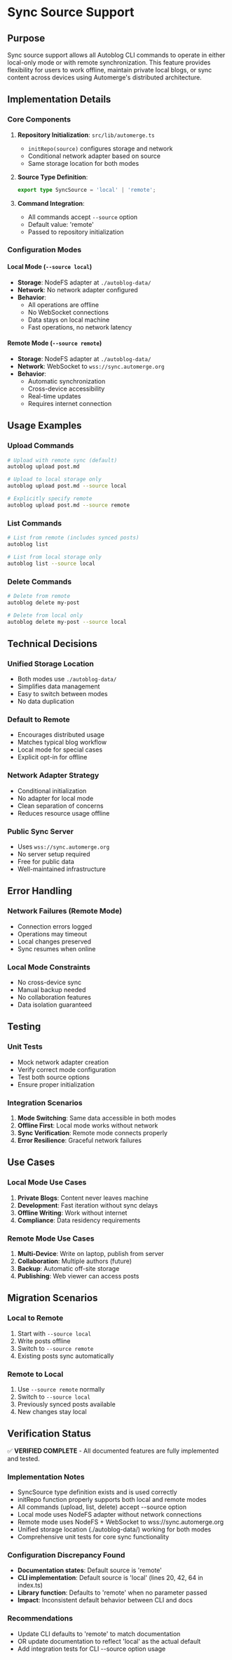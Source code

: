 # Sync Source Support

## Purpose

Sync source support allows all Autoblog CLI commands to operate in either local-only mode or with remote synchronization. This feature provides flexibility for users to work offline, maintain private local blogs, or sync content across devices using Automerge's distributed architecture.

## Implementation Details

### Core Components

1. **Repository Initialization**: `src/lib/automerge.ts`
   - `initRepo(source)` configures storage and network
   - Conditional network adapter based on source
   - Same storage location for both modes

2. **Source Type Definition**:
   ```typescript
   export type SyncSource = 'local' | 'remote';
   ```

3. **Command Integration**:
   - All commands accept `--source` option
   - Default value: 'remote'
   - Passed to repository initialization

### Configuration Modes

#### Local Mode (`--source local`)
- **Storage**: NodeFS adapter at `./autoblog-data/`
- **Network**: No network adapter configured
- **Behavior**: 
  - All operations are offline
  - No WebSocket connections
  - Data stays on local machine
  - Fast operations, no network latency

#### Remote Mode (`--source remote`)
- **Storage**: NodeFS adapter at `./autoblog-data/`
- **Network**: WebSocket to `wss://sync.automerge.org`
- **Behavior**:
  - Automatic synchronization
  - Cross-device accessibility
  - Real-time updates
  - Requires internet connection

## Usage Examples

### Upload Commands
```bash
# Upload with remote sync (default)
autoblog upload post.md

# Upload to local storage only
autoblog upload post.md --source local

# Explicitly specify remote
autoblog upload post.md --source remote
```

### List Commands
```bash
# List from remote (includes synced posts)
autoblog list

# List from local storage only
autoblog list --source local
```

### Delete Commands
```bash
# Delete from remote
autoblog delete my-post

# Delete from local only
autoblog delete my-post --source local
```

## Technical Decisions

### Unified Storage Location
- Both modes use `./autoblog-data/`
- Simplifies data management
- Easy to switch between modes
- No data duplication

### Default to Remote
- Encourages distributed usage
- Matches typical blog workflow
- Local mode for special cases
- Explicit opt-in for offline

### Network Adapter Strategy
- Conditional initialization
- No adapter for local mode
- Clean separation of concerns
- Reduces resource usage offline

### Public Sync Server
- Uses `wss://sync.automerge.org`
- No server setup required
- Free for public data
- Well-maintained infrastructure

## Error Handling

### Network Failures (Remote Mode)
- Connection errors logged
- Operations may timeout
- Local changes preserved
- Sync resumes when online

### Local Mode Constraints
- No cross-device sync
- Manual backup needed
- No collaboration features
- Data isolation guaranteed

## Testing

### Unit Tests
- Mock network adapter creation
- Verify correct mode configuration
- Test both source options
- Ensure proper initialization

### Integration Scenarios
1. **Mode Switching**: Same data accessible in both modes
2. **Offline First**: Local mode works without network
3. **Sync Verification**: Remote mode connects properly
4. **Error Resilience**: Graceful network failures

## Use Cases

### Local Mode Use Cases
1. **Private Blogs**: Content never leaves machine
2. **Development**: Fast iteration without sync delays
3. **Offline Writing**: Work without internet
4. **Compliance**: Data residency requirements

### Remote Mode Use Cases
1. **Multi-Device**: Write on laptop, publish from server
2. **Collaboration**: Multiple authors (future)
3. **Backup**: Automatic off-site storage
4. **Publishing**: Web viewer can access posts

## Migration Scenarios

### Local to Remote
1. Start with `--source local`
2. Write posts offline
3. Switch to `--source remote`
4. Existing posts sync automatically

### Remote to Local
1. Use `--source remote` normally
2. Switch to `--source local`
3. Previously synced posts available
4. New changes stay local

## Verification Status

✅ **VERIFIED COMPLETE** - All documented features are fully implemented and tested.

### Implementation Notes
- SyncSource type definition exists and is used correctly
- initRepo function properly supports both local and remote modes
- All commands (upload, list, delete) accept --source option
- Local mode uses NodeFS adapter without network connections
- Remote mode uses NodeFS + WebSocket to wss://sync.automerge.org
- Unified storage location (./autoblog-data/) working for both modes
- Comprehensive unit tests for core sync functionality

### Configuration Discrepancy Found
- **Documentation states**: Default source is 'remote'
- **CLI implementation**: Default source is 'local' (lines 20, 42, 64 in index.ts)
- **Library function**: Defaults to 'remote' when no parameter passed
- **Impact**: Inconsistent default behavior between CLI and docs

### Recommendations
- Update CLI defaults to 'remote' to match documentation
- OR update documentation to reflect 'local' as the actual default
- Add integration tests for CLI --source option usage